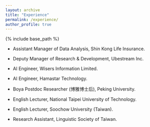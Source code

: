 ```yaml
---
layout: archive
title: "Experience"
permalink: /experience/
author_profile: true
---
```


{% include base_path %}

- Assistant Manager of Data Analysis, Shin Kong Life Insurance.
 
- Deputy Manager of Research & Development, Ubestream Inc. 

- AI Engineer, Wisers Information Limited.

- AI Engineer, Hamastar Technology.

- Boya Postdoc Researcher (博雅博士后), Peking University.

- English Lecturer, National Taipei University of Technology.

- English Lecturer, Soochow University (Taiwan).

- Research Assistant, Linguistic Society of Taiwan.

<!-- Remove above link if you don't want to attibute 
<p style="font-size:11px">Page template forked from <a href="https://github.com/evanca/quick-portfolio">evanca</a></p>
-->
